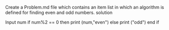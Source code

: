 Create a Problem.md file which contains an item list in which an algorithm is defined for finding even
and odd numbers.
solution 

Input num
if num%2 == 0
then 
print (num,"even")
else 
print ("odd")
end if 
